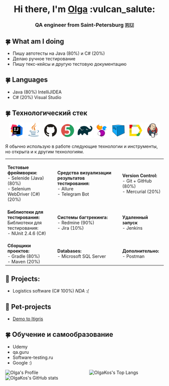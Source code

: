 
<h1 align="center">Hi there, I'm <a href="https://github.com/olgakos" target="_blank">Olga</a> :vulcan_salute:
<h3 align="center">QA engineer from Saint-Petersburg 🇷🇺</h3>

## :four_leaf_clover: What am I doing
- Пишу автотесты на Java (80%)  и C# (20%)
- Делаю ручное тестирование
- Пишу текс-кейсы и другую тестовую документацию
    
## :four_leaf_clover: Languages
- Java (80%) IntelliJIDEA
- C# (20%) Visual Studio

## :four_leaf_clover: Технологический стек 
<p align="center">
<a href="https://www.jetbrains.com/idea/"><img src="images/logo/Idea.svg" width="50" height="50"  alt="IDEA"/></a>
<a href="https://www.java.com/"><img src="images/logo/Java.svg" width="50" height="50"  alt="Java"/></a>
<a href="https://github.com/"><img src="images/logo/GitHub.svg" width="50" height="50"  alt="Github"/></a>
<a href="https://junit.org/junit5/"><img src="images/logo/Junit5.svg" width="50" height="50"  alt="JUnit 5"/></a>
<a href="https://gradle.org/"><img src="images/logo/Gradle.svg" width="50" height="50"  alt="Gradle"/></a>
<a href="https://selenide.org/"><img src="images/logo/Selenide.svg" width="50" height="50"  alt="Selenide"/></a>
<a href="https://aerokube.com/selenoid/"><img src="images/logo/Selenoid.svg" width="50" height="50"  alt="Selenoid"/></a>
<a href="https://github.com/allure-framework/allure2"><img src="images/logo/Allure.svg" width="50" height="50"  alt="Allure"/></a>
<a href="https://www.jenkins.io/"><img src="images/logo/Jenkins.svg" width="50" height="50"  alt="Jenkins"/></a>
</p>
    
Я обычно использую в работе следующие технологии и инструменты, но открыта и к другим технологиям.
    
<table align="center" valign="top"><tr>   
<td valign="top">
<br> <b>Тестовые фреймворки:</b>
<br>- Selenide (Java) (80%) 
<br>- Selenium WebDriver (C#) (20%)
</td>   
<td>
<br> <b>Средства визуализации результатов тестирования: </b>
<br>- Allure 
<br>- Telegram Bot
</td>    
<td> 
<br><b>Version Control: </b>
<br>- Git + GitHub (80%) 
<br>- Mercurial (20%)
</td>
</tr>   
<tr>
<td>
<br> <b>Библиотеки для тестирования:</b>
<br>Библиотеки для тестирования:
<br>- NUnit 2.4.6 (C#) 
</td>
       
<td>
<br><b>Системы багтрекинга:</b>
<br>- Redmine (90%)
<br>- Jira (10%)
</td>    
<td>
<br> <b>Удаленный запуск</b>
<br>- Jenkins 
<br>
</td>
</tr><tr>
<td>
<br><b>Сборщики проектов:</b>
<br>- Gradle (80%)
<br>- Maven  (20%)
</td>  
<td>
<br><b>Databases:</b>
<br>- Microsoft SQL Server
<br>
</td>    
<td>
<br> <b>Дополнительно:</b>
<br>- Postman
</td>
</tr></table>

## :sunflower:  Projects:
- Logistics software (C# 100%) <i>NDA :(</i>
    
## :unicorn: Pet-projects
* <a target="_blank" href="https://github.com/olgakos/qa_guru_11_13_Demo_Itigris">Demo to Itigris</a> 

## :four_leaf_clover: Обучение и самообразование    
* Udemy
* qa.guru
* Software-testing.ru
* Google :)    

<a><img width="53%" align="left" title="Profile" alt="Olga's Profile" src="https://github-stats-alpha.vercel.app/api/?username=olgakos&cc=FFFFFF&tc=00a500&ic=6b8e23&bc=FFFFFF"></a> ![OlgaKos's Top Langs](http://github-profile-summary-cards.vercel.app/api/cards/repos-per-language?username=olgakos&theme=vue) ![OlgaKos's GitHub stats](http://github-profile-summary-cards.vercel.app/api/cards/stats?username=olgakos&theme=vue)
    
<!--
![](https://github-profile-summary-cards.vercel.app/api/cards/profile-details?username=olgakos&theme=vue)

 - 💬 Ask me about ...
- 📫 How to reach me: ...
- ⚡ Fun fact: ...

- ⚡ Fun fact: ...
-->
    
<!--
   
## :anchor: Contacts
    
  ![Telegram](https://img.shields.io/badge/Telegram-2CA5E0?style=for-the-badge&logo=telegram&logoColor=white)
  ![Facebook](https://img.shields.io/badge/Facebook-%231877F2.svg?style=for-the-badge&logo=Facebook&logoColor=white)
-->
